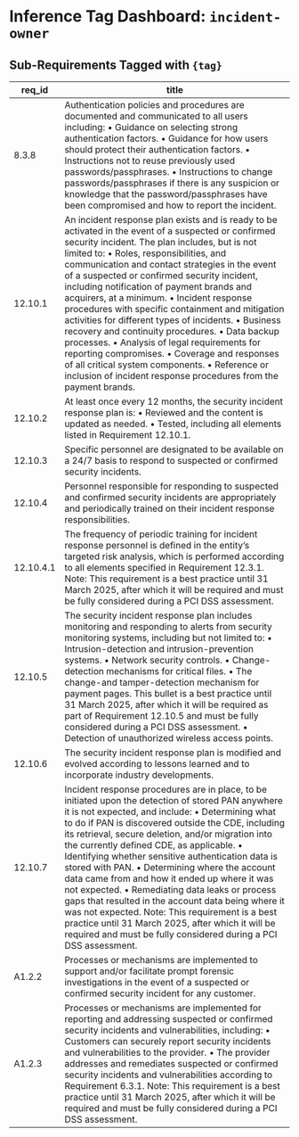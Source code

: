 # Inference Tag Dashboard: `incident-owner`

## Sub-Requirements Tagged with `{tag}`

| req_id | title |
|--------|-------|
| 8.3.8 | Authentication policies and procedures are documented and communicated to all users including: • Guidance on selecting strong authentication factors. • Guidance for how users should protect their authentication factors. • Instructions not to reuse previously used passwords/passphrases. • Instructions to change passwords/passphrases if there is any suspicion or knowledge that the password/passphrases have been compromised and how to report the incident. |
| 12.10.1 | An incident response plan exists and is ready to be activated in the event of a suspected or confirmed security incident. The plan includes, but is not limited to: • Roles, responsibilities, and communication and contact strategies in the event of a suspected or confirmed security incident, including notification of payment brands and acquirers, at a minimum. • Incident response procedures with specific containment and mitigation activities for different types of incidents. • Business recovery and continuity procedures. • Data backup processes. • Analysis of legal requirements for reporting compromises. • Coverage and responses of all critical system components. • Reference or inclusion of incident response procedures from the payment brands. |
| 12.10.2 | At least once every 12 months, the security incident response plan is: • Reviewed and the content is updated as needed. • Tested, including all elements listed in Requirement 12.10.1. |
| 12.10.3 | Specific personnel are designated to be available on a 24/7 basis to respond to suspected or confirmed security incidents. |
| 12.10.4 | Personnel responsible for responding to suspected and confirmed security incidents are appropriately and periodically trained on their incident response responsibilities. |
| 12.10.4.1 | The frequency of periodic training for incident response personnel is defined in the entity’s targeted risk analysis, which is performed according to all elements specified in Requirement 12.3.1. Note: This requirement is a best practice until 31 March 2025, after which it will be required and must be fully considered during a PCI DSS assessment. |
| 12.10.5 | The security incident response plan includes monitoring and responding to alerts from security monitoring systems, including but not limited to: • Intrusion-detection and intrusion-prevention systems. • Network security controls. • Change-detection mechanisms for critical files. • The change-and tamper-detection mechanism for payment pages. This bullet is a best practice until 31 March 2025, after which it will be required as part of Requirement 12.10.5 and must be fully considered during a PCI DSS assessment. • Detection of unauthorized wireless access points. |
| 12.10.6 | The security incident response plan is modified and evolved according to lessons learned and to incorporate industry developments. |
| 12.10.7 | Incident response procedures are in place, to be initiated upon the detection of stored PAN anywhere it is not expected, and include: • Determining what to do if PAN is discovered outside the CDE, including its retrieval, secure deletion, and/or migration into the currently defined CDE, as applicable. • Identifying whether sensitive authentication data is stored with PAN. • Determining where the account data came from and how it ended up where it was not expected. • Remediating data leaks or process gaps that resulted in the account data being where it was not expected. Note: This requirement is a best practice until 31 March 2025, after which it will be required and must be fully considered during a PCI DSS assessment. |
| A1.2.2 | Processes or mechanisms are implemented to support and/or facilitate prompt forensic investigations in the event of a suspected or confirmed security incident for any customer. |
| A1.2.3 | Processes or mechanisms are implemented for reporting and addressing suspected or confirmed security incidents and vulnerabilities, including: • Customers can securely report security incidents and vulnerabilities to the provider. • The provider addresses and remediates suspected or confirmed security incidents and vulnerabilities according to Requirement 6.3.1. Note: This requirement is a best practice until 31 March 2025, after which it will be required and must be fully considered during a PCI DSS assessment. |
